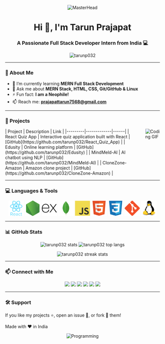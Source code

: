 <p align="center">
  <!-- Header GIF -->
  <img src="https://www.digitalsolutionservices.com/img/services/web%20development.gif" alt="MasterHead" />
</p>

<h1 align="center">Hi 👋, I'm Tarun Prajapat</h1>
<h3 align="center">A Passionate Full Stack Developer Intern from India 💻</h3>

<p align="center">
  <img src="https://komarev.com/ghpvc/?username=tarunp032&label=Profile%20views&color=0e75b6&style=flat" alt="tarunp032" />
</p>

---

### 🌱 About Me
- 🔭 I’m currently learning **MERN Full Stack Development**
- 💬 Ask me about **MERN Stack, HTML, CSS, Git/GitHub & Linux**
- ⚡ Fun fact: **I am a Neophile!**
- 📫 Reach me: **[prajapattarun7568@gmail.com](mailto:prajapattarun7568@gmail.com)**

---

### 🚀 Projects

<div style="display: flex; align-items: flex-start; gap: 20px;">

<!-- Left: Projects table -->
<div>
| Project | Description | Link |
|---------|-------------|------|
| React Quiz App | Interactive quiz application built with React | [GitHub](https://github.com/tarunp032/React_Quiz_App) |
| Edusity | Online learning platform | [GitHub](https://github.com/tarunp032/Edusity) |
| MindMeld-AI | AI chatbot using NLP | [GitHub](https://github.com/tarunp032/MindMeld-AI) |
| CloneZone-Amazon | Amazon clone project | [GitHub](https://github.com/tarunp032/CloneZone-Amazon) |
</div>

<!-- Right: GIF -->
<div>
  <img src="https://cdn.dribbble.com/users/1162077/screenshots/3848914/programmer.gif" width="300" alt="Coding GIF" />
</div>

</div>

---

### 💻 Languages & Tools
<p align="center">
  <img src="https://raw.githubusercontent.com/devicons/devicon/master/icons/react/react-original-wordmark.svg" width="50" height="50" title="React"/>
  <img src="https://raw.githubusercontent.com/devicons/devicon/master/icons/nodejs/nodejs-original.svg" width="50" height="50" title="Node.js"/>
  <img src="https://raw.githubusercontent.com/devicons/devicon/master/icons/express/express-original.svg" width="50" height="50" title="Express.js"/>
  <img src="https://raw.githubusercontent.com/devicons/devicon/master/icons/mongodb/mongodb-original.svg" width="50" height="50" title="MongoDB"/>
  <img src="https://raw.githubusercontent.com/devicons/devicon/master/icons/javascript/javascript-original.svg" width="50" height="50" title="JavaScript"/>
  <img src="https://raw.githubusercontent.com/devicons/devicon/master/icons/html5/html5-original.svg" width="50" height="50" title="HTML5"/>
  <img src="https://raw.githubusercontent.com/devicons/devicon/master/icons/css3/css3-original.svg" width="50" height="50" title="CSS3"/>
  <img src="https://raw.githubusercontent.com/devicons/devicon/master/icons/git/git-original.svg" width="50" height="50" title="Git"/>
  <img src="https://raw.githubusercontent.com/devicons/devicon/master/icons/linux/linux-original.svg" width="50" height="50" title="Linux"/>
</p>

---

### 📊 GitHub Stats
<p align="center">
  <img src="https://github-readme-stats.vercel.app/api?username=tarunp032&show_icons=true&theme=highcontrast" alt="tarunp032 stats" />
  <img src="https://github-readme-stats.vercel.app/api/top-langs/?username=tarunp032&layout=compact&theme=highcontrast" alt="tarunp032 top langs" />
</p>

<p align="center">
  <img src="https://github-readme-streak-stats.herokuapp.com/?user=tarunp032&theme=highcontrast" alt="tarunp032 streak stats" />
</p>

---

### 📫 Connect with Me
<p align="center">
  <a href="https://twitter.com/tarunprajapat32" target="_blank"><img src="https://img.shields.io/badge/Twitter-1DA1F2?style=for-the-badge&logo=twitter&logoColor=white"/></a>
  <a href="https://linkedin.com/in/tarun-prajapat-468298253" target="_blank"><img src="https://img.shields.io/badge/LinkedIn-0077B5?style=for-the-badge&logo=linkedin&logoColor=white"/></a>
  <a href="https://instagram.com/tarunp_032" target="_blank"><img src="https://img.shields.io/badge/Instagram-E4405F?style=for-the-badge&logo=instagram&logoColor=white"/></a>
  <a href="https://www.codechef.com/users/tarun_p032" target="_blank"><img src="https://img.shields.io/badge/CodeChef-fff?style=for-the-badge&logo=codechef&logoColor=orange"/></a>
  <a href="https://www.hackerrank.com/@prajapattarun751" target="_blank"><img src="https://img.shields.io/badge/HackerRank-2EC866?style=for-the-badge&logo=hackerrank&logoColor=white"/></a>
  <a href="https://www.leetcode.com/tarun032" target="_blank"><img src="https://img.shields.io/badge/LeetCode-FE7A16?style=for-the-badge&logo=leetcode&logoColor=white"/></a>
</p>

---

### 🛠️ Support
If you like my projects ⭐, open an issue 🐛, or fork 🍴 them!  

Made with ❤️ in India  

<p align="center">
  <!-- Bottom GIF -->
  <img src="https://user-images.githubusercontent.com/90236635/232446433-d5540fa2-fe28-4bb8-b929-cdb51fe61336.gif" alt="Programming" style="max-width: 100%;" />
</p>
